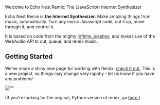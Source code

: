 Welcome to Echo Nest Remix: The (JavaScript) Internet Synthesizer

Echo Nest Remix is **the Internet Synthesizer.** 
Make amazing things from music, automatically.  Turn any music Javascript code, cut it up, move through it, and control it.

It is based on code from the mighty [Infinite Jukebox](http://www.infinitejuke.com/ ""), 
and makes use of the WebAudio API to cut, queue, and remix music.

## Getting Started
We've made a shiny new page for working with Remix: [check it out.](http://echonest.github.com/remix#javascript) 
This is a new project, so things may change very rapidly - let us know if you have any problems!

![""](https://a248.e.akamai.net/camo.github.com/c7a3810cd59b15375246e5468b46cdecd18edbb9/687474703a2f2f692e696d6775722e636f6d2f57574c596f2e676966 "Head-nodding-cat.js")

(If you're looking for the original, Python version of remix, go [here.](https://github.com/echonest/remix))
